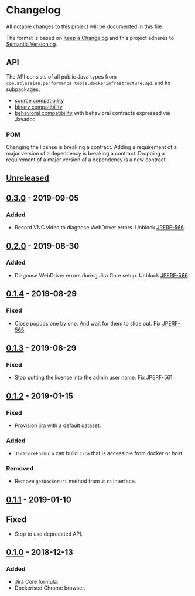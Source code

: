 # Changelog
All notable changes to this project will be documented in this file.

The format is based on [Keep a Changelog](http://keepachangelog.com/en/1.0.0/)
and this project adheres to [Semantic Versioning](http://semver.org/spec/v2.0.0.html).

## API
The API consists of all public Java types from `com.atlassian.performance.tools.dockerinfrastructure.api` and its subpackages:

  * [source compatibility]
  * [binary compatibility]
  * [behavioral compatibility] with behavioral contracts expressed via Javadoc

[source compatibility]: http://cr.openjdk.java.net/~darcy/OpenJdkDevGuide/OpenJdkDevelopersGuide.v0.777.html#source_compatibility
[binary compatibility]: http://cr.openjdk.java.net/~darcy/OpenJdkDevGuide/OpenJdkDevelopersGuide.v0.777.html#binary_compatibility
[behavioral compatibility]: http://cr.openjdk.java.net/~darcy/OpenJdkDevGuide/OpenJdkDevelopersGuide.v0.777.html#behavioral_compatibility

### POM
Changing the license is breaking a contract.
Adding a requirement of a major version of a dependency is breaking a contract.
Dropping a requirement of a major version of a dependency is a new contract.

## [Unreleased]
[Unreleased]: https://github.com/atlassian/docker-infrastructure/compare/release-0.3.0...master

## [0.3.0] - 2019-09-05
[0.3.0]: https://github.com/atlassian/docker-infrastructure/compare/release-0.2.0...release-0.3.0

### Added
- Record VNC video to diagnose WebDriver errors. Unblock [JPERF-566].

## [0.2.0] - 2019-08-30
[0.2.0]: https://github.com/atlassian/docker-infrastructure/compare/release-0.1.4...release-0.2.0

### Added
- Diagnose WebDriver errors during Jira Core setup. Unblock [JPERF-566].

[JPERF-566]: https://ecosystem.atlassian.net/browse/JPERF-566

## [0.1.4] - 2019-08-29
[0.1.4]: https://github.com/atlassian/docker-infrastructure/compare/release-0.1.3...release-0.1.4

### Fixed
- Close popups one by one. And wait for them to slide out. Fix [JPERF-565].

[JPERF-565]: https://ecosystem.atlassian.net/browse/JPERF-565

## [0.1.3] - 2019-08-29
[0.1.3]: https://github.com/atlassian/docker-infrastructure/compare/release-0.1.2...release-0.1.3

### Fixed
- Stop putting the license into the admin user name. Fix [JPERF-561].

[JPERF-561]: https://ecosystem.atlassian.net/browse/JPERF-561

## [0.1.2] - 2019-01-15
[0.1.2]: https://github.com/atlassian/docker-infrastructure/compare/release-0.1.1...release-0.1.2

### Fixed
- Provision jira with a default dataset.

### Added
- `JiraCoreFormula` can build `Jira` that is accessible from docker or host.

### Removed
- Remove `getDockerUri` method from `Jira` interface.

## [0.1.1] - 2019-01-10
[0.1.1]: https://github.com/atlassian/docker-infrastructure/compare/release-0.1.0...release-0.1.1

## Fixed
- Stop to use deprecated API.

## [0.1.0] - 2018-12-13
[0.1.0]: https://github.com/atlassian/docker-infrastructure/compare/initial-commit...release-0.1.0

### Added
- Jira Core formula.
- Dockerised Chrome browser.
